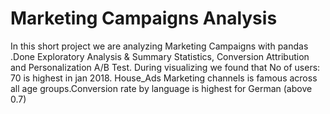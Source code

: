 # Marketing Campaigns Analysis

In this short project we are analyzing Marketing Campaigns with pandas .Done Exploratory Analysis & Summary Statistics, Conversion Attribution and Personalization A/B Test. During visualizing we found that No of users: 70 is highest in jan 2018. House_Ads Marketing channels is famous across all age groups.Conversion rate by language is highest for German (above 0.7)

